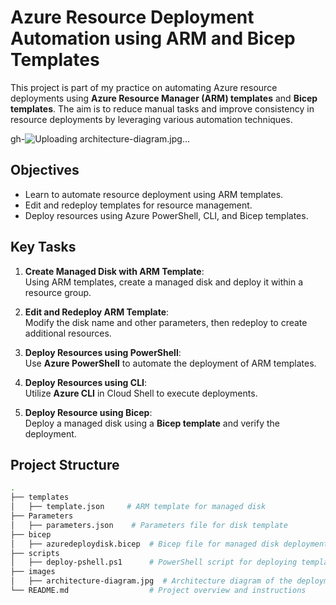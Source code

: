 # Azure Resource Deployment Automation using ARM and Bicep Templates

This project is part of my practice on automating Azure resource deployments using **Azure Resource Manager (ARM) templates** and **Bicep templates**. The aim is to reduce manual tasks and improve consistency in resource deployments by leveraging various automation techniques.

gh-![Uploading architecture-diagram.jpg…]()

## Objectives
- Learn to automate resource deployment using ARM templates.
- Edit and redeploy templates for resource management.
- Deploy resources using Azure PowerShell, CLI, and Bicep templates.
  
## Key Tasks
1. **Create Managed Disk with ARM Template**:  
   Using ARM templates, create a managed disk and deploy it within a resource group.
   
2. **Edit and Redeploy ARM Template**:  
   Modify the disk name and other parameters, then redeploy to create additional resources.
   
3. **Deploy Resources using PowerShell**:  
   Use **Azure PowerShell** to automate the deployment of ARM templates.
   
4. **Deploy Resources using CLI**:  
   Utilize **Azure CLI** in Cloud Shell to execute deployments.
   
5. **Deploy Resource using Bicep**:  
   Deploy a managed disk using a **Bicep template** and verify the deployment.

## Project Structure

```bash
.
├── templates
│   ├── template.json     # ARM template for managed disk
├── Parameters
│   ├── parameters.json    # Parameters file for disk template
├── bicep
│   ├── azuredeploydisk.bicep  # Bicep file for managed disk deployment
├── scripts
│   ├── deploy-pshell.ps1      # PowerShell script for deploying templates
├── images
│   ├── architecture-diagram.jpg  # Architecture diagram of the deployment
└── README.md                  # Project overview and instructions
